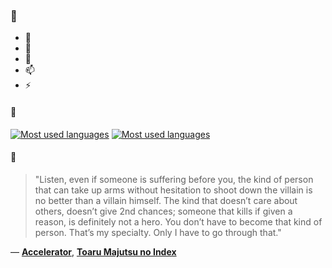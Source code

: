 ### 👋

- 🔭
- 🌱
- 💬
- 📫
- ⚡

#### 🧏

[![Most used languages](https://github-readme-stats-aynah.vercel.app/api/top-langs/?username=aynh&theme=solarized-dark&langs_count=6&layout=compact&hide_title=true)](https://github.com/anuraghazra/github-readme-stats#gh-dark-mode-only)
[![Most used languages](https://github-readme-stats-aynah.vercel.app/api/top-langs/?username=aynh&theme=solarized-light&langs_count=6&layout=compact&hide_title=true)](https://github.com/anuraghazra/github-readme-stats#gh-light-mode-only)

#### 💬

> "Listen, even if someone is suffering before you, the kind of person that can take up arms without hesitation to shoot down the villain is no better than a villain himself. The kind that doesn’t care about others, doesn’t give 2nd chances; someone that kills if given a reason, is definitely not a hero. You don’t have to become that kind of person. That’s my specialty. Only I have to go through that."

&mdash; [**Accelerator**](https://myanimelist.net/character.php?q=Accelerator&cat=character), [**Toaru Majutsu no Index**](https://myanimelist.net/search/all?q=Toaru%20Majutsu%20no%20Index&cat=all)
